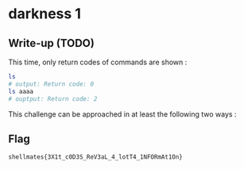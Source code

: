 # darkness 1

## Write-up (TODO)

This time, only return codes of commands are shown :  

```bash
ls
# output: Return code: 0
ls aaaa
# ouptput: Return code: 2
```

This challenge can be approached in at least the following two ways :  

## Flag

`shellmates{3X1t_c0D3S_ReV3aL_4_lotT4_1NFORmAt1On}`
